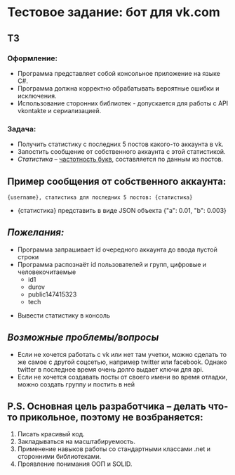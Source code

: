 # Тестовое задание: бот для vk.com

## ТЗ

### Оформление:
-	Программа представляет собой консольное приложение на языке C#.
-	Программа должна корректно обрабатывать вероятные ошибки и исключения.
-	Использование сторонних библиотек - допускается для работы с API vkontakte и сериализацией.

### Задача:
- Получить статистику с последних 5 постов какого-то аккаунта в vk.
- Запостить сообщение от собственного аккаунта с этой статистикой.
- *Статистика* – [частотность букв](https://ru.wikipedia.org/wiki/%D0%A7%D0%B0%D1%81%D1%82%D0%BE%D1%82%D0%BD%D0%BE%D1%81%D1%82%D1%8C), составляется по данным из постов.
 
## Пример сообщения от собственного аккаунта:
`{username}, статистика для последних 5 постов: {статистика}`
* {статистика} представить в виде JSON объекта {"a": 0.01, "b": 0.003}

## ***Пожелания:***
- 	Программа запрашивает id очередного аккаунта до ввода пустой строки
- 	Программа распознаёт id пользователей и групп, цифровые и человекочитаемые
    - id1
    - durov
    - public147415323
    - tech
* 	Вывести статистику в консоль

## ***Возможные проблемы/вопросы***
- Если не хочется работать с vk или нет там учетки, можно сделать то же самое с другой соцсетью, например twitter или facebook. Однако twitter в последнее время очень долго выдает ключи для api.
- Если не хочется создавать посты от своего имени во время отладки, можно создать группу и постить в ней

## P.S. Основная цель разработчика – делать что-то прикольное, поэтому не возбраняется: 
1. Писать красивый код.
2. Закладываться на масштабируемость.
3. Применение навыков работы со стандартными классами .net и сторонними библиотеками.
4. Проявление понимания ООП и SOLID.
